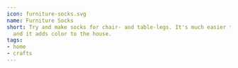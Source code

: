 ```yaml
---
icon: furniture-socks.svg
name: Furniture Socks
short: Try and make socks for chair- and table-legs. It's much easier to play with
  and it adds color to the house.
tags:
- home
- crafts
---
```

